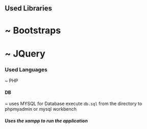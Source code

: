 ## Used Libraries
# ~ Bootstraps
# ~ JQuery

### Used Languages
~ PHP

#### DB
~ uses MYSQL for Database
execute `db.sql` from the directory to phpmyadmin or mysql workbench 

##### Uses the xampp to run the application
